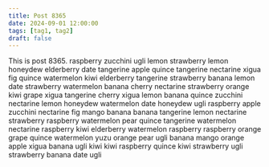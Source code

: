 ```yaml
---
title: Post 8365
date: 2024-09-01 12:00:00
tags: [tag1, tag2]
draft: false
---
```

This is post 8365.
raspberry
zucchini
ugli
lemon
strawberry
lemon
honeydew
elderberry
date
tangerine
apple
quince
tangerine
nectarine
xigua
fig
quince
watermelon
kiwi
elderberry
tangerine
strawberry
banana
lemon
date
strawberry
watermelon
banana
cherry
nectarine
strawberry
orange
kiwi
grape
xigua
tangerine
cherry
xigua
lemon
banana
quince
zucchini
nectarine
lemon
honeydew
watermelon
date
honeydew
ugli
raspberry
apple
zucchini
nectarine
fig
mango
banana
banana
tangerine
lemon
nectarine
strawberry
raspberry
watermelon
pear
quince
tangerine
watermelon
nectarine
raspberry
kiwi
elderberry
watermelon
raspberry
raspberry
orange
grape
quince
watermelon
yuzu
orange
pear
ugli
banana
mango
orange
apple
xigua
banana
ugli
kiwi
kiwi
raspberry
quince
kiwi
strawberry
ugli
strawberry
banana
date
ugli
